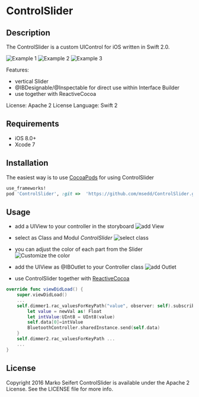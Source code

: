 # ControlSlider


## Description
The ControlSlider is a custom UIControl for iOS written in Swift 2.0.


![Example 1](https://raw.githubusercontent.com/msedd/ControlSlider/master/screens/screen0_s.png)
![Example 2](https://raw.githubusercontent.com/msedd/ControlSlider/master/screens/screen1_s.png)
![Example 3](https://raw.githubusercontent.com/msedd/ControlSlider/master/screens/screen2_s.png)


Features:

* vertical Slider 
* @IBDesignable/@Inspectable for direct use within Interface Builder
* use together with ReactiveCocoa

License: Apache 2 License
Language: Swift 2

## Requirements
- iOS 8.0+
- Xcode 7

## Installation

The easiest way is to use [CocoaPods](http://cocoapods.org) for using ControlSlider

```ruby
use_frameworks!
pod 'ControlSlider', :git =>  'https://github.com/msedd/ControlSlider.git'
```

## Usage
* add a UIView to your controller in the storyboard 
![add View](https://raw.githubusercontent.com/msedd/ControlSlider/master/screens/integration0.png)

* select as Class and Modul *ControlSlider*
![select class](https://raw.githubusercontent.com/msedd/ControlSlider/master/screens/integration1.png)

* you can adjust the color of each part from the Slider
![Customize the color](https://raw.githubusercontent.com/msedd/ControlSlider/master/screens/adjust.png)

* add the UIView as @IBOutlet to your Controller class
![add Outlet](https://raw.githubusercontent.com/msedd/ControlSlider/master/screens/integration2.png)

* use ControlSlider together with [ReactiveCocoa](https://github.com/ReactiveCocoa/ReactiveCocoa)
```swift
override func viewDidLoad() {
	super.viewDidLoad()
    ...
	self.dimmer1.rac_valuesForKeyPath("value", observer: self).subscribeNext { (newVal:AnyObject!) -> Void in
    	let value = newVal as! Float
        let intValue:UInt8 = UInt8(value)
        self.data[0]=intValue
		BluetoothController.sharedInstance.send(self.data)
	}
	self.dimmer2.rac_valuesForKeyPath ...
	...
}
```
## License
Copyright 2016 Marko Seifert
ControlSlider is available under the Apache 2 License. See the LICENSE file for more info.